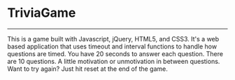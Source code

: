 # TriviaGame
---
This is a game built with Javascript, jQuery, HTML5, and CSS3. 
It's a web based application that uses timeout and interval functions to handle how questions are timed.
You have 20 seconds to answer each question. There are 10 questions. A little motivation or unmotivation in between questions. Want to try again? Just hit reset at the end of the game.

